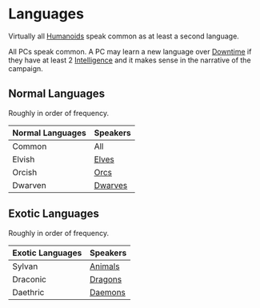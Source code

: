 # Languages

Virtually all [Humanoids](../../../../Resources%20for%20GMs/Creature%20Types/Humanoid.md) speak common as at least a second language.

All PCs speak common. A PC may learn a new language over [Downtime](../../../../Game%20Procedures/Exploration/Downtime.md) if they have at least 2 [Intelligence](../../../The%20Ability%20Scores/Intelligence.md) and it makes sense in the narrative of the campaign.

## Normal Languages

Roughly in order of frequency.

| Normal Languages | Speakers                 |
| ---------------- | ------------------------ |
| Common           | All                      |
| Elvish           | [Elves](../Elves.md)     |
| Orcish           | [Orcs](../Orcs.md)       |
| Dwarven          | [Dwarves](../Dwarves.md) |

## Exotic Languages

Roughly in order of frequency.

| Exotic Languages | Speakers                                                                |
| ---------------- | ----------------------------------------------------------------------- |
| Sylvan           | [Animals](../../../../Resources%20for%20GMs/Creature%20Types/Animal.md) |
| Draconic         | [Dragons](../../../../Resources%20for%20GMs/Creature%20Types/Dragon.md) |
| Daethric         | [Daemons](../../../../Resources%20for%20GMs/Creature%20Types/Daemon.md) |
